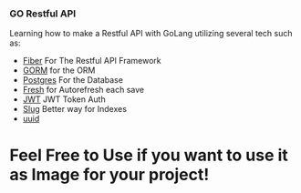 ### GO Restful API
Learning how to make a Restful API with GoLang utilizing several tech such as:
- [Fiber](https://github.com/gofiber/fiber) For The Restful API Framework
- [GORM]( gorm.io/gorm) for the ORM
- [Postgres](gorm.io/driver/postgres) For the Database
- [Fresh](github.com/pilu/fresh) for Autorefresh each save
- [JWT](https://github.com/golang-jwt/jwt) JWT Token Auth
- [Slug](github.com/gosimple/slug) Better way for Indexes
- [uuid](github.com/google/uuid)

# Feel Free to Use if you want to use it as Image for your project!
